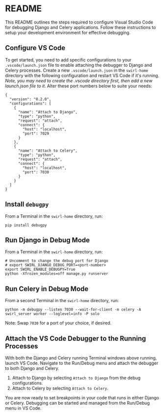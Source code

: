 # README

This README outlines the steps required to configure Visual Studio Code for debugging Django and Celery applications. Follow these instructions to setup your development environment for effective debugging.

## Configure VS Code

To get started, you need to add specific configurations to your `.vscode/launch.json` file to enable attaching the debugger to Django and Celery processes. Create a new `.vscode/launch.json` in the `swirl-home` directory with the following configuration and restart VS Code if it's running. *Note, you may need to create the .vscode directory first, then add a new launch.json file to it.*  Alter these port numbers below to suite your needs:

```
{
  "version": "0.2.0",
  "configurations": [
    {
      "name": "Attach to Django",
      "type": "python",
      "request": "attach",
      "connect": {
        "host": "localhost",
        "port": 7029
      }
    },
    {
      "name": "Attach to Celery",
      "type": "python",
      "request": "attach",
      "connect": {
        "host": "localhost",
        "port": 7030
      }
    }
  ]
}
```

## Install `debugpy`
From a Terminal in the `swirl-home` directory, run:

```
pip install debugpy
```

## Run Django in Debug Mode
From a Terminal in the `swirl-home` directory, run:

```
# Uncomment to change the debug port for Django
# export SWIRL_DJANGO_DEBUG_PORT=<port-number>
export SWIRL_ENABLE_DEBUGPY=True
python -Xfrozen_modules=off manage.py runserver
```

## Run Celery in Debug Mode
From a second Terminal in the `swirl-home` directory, run:

```
python -m debugpy --listen 7030 --wait-for-client -m celery -A swirl_server worker --loglevel=info -P solo
```
Note:  Swap `7030` for a port of your choice, if desired.

## Attach the VS Code Debugger to the Running Processes

With both the Django and Celery running Terminal windows above running, launch VS Code. Navigate to the Run/Debug
menu and attach the debugger to both Django and Celery.

1. Attach to Django by selecting `Attach to Django` from the debug configurations.
2. Attach to Celery by selecting `Attach to Celery`.

You are now ready to set breakpoints in your code that runs in either Django or Celery. Debugging can be started and managed from the Run/Debug menu in VS Code.
